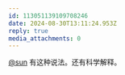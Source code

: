 ```yaml
---
id: 113051139109708246
date: 2024-08-30T13:11:24.953Z
reply: true
media_attachments: 0
---
```


[@sun](https://jiong.us/@sun) 有这种说法。还有科学解释。

